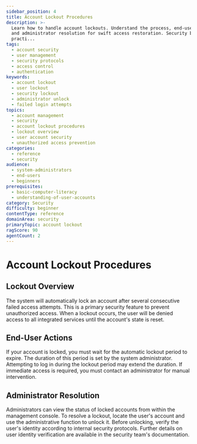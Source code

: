 ```yaml
---
sidebar_position: 4
title: Account Lockout Procedures
description: >-
  Learn how to handle account lockouts. Understand the process, end-user steps,
  and administrator resolution for swift access restoration. Security best
  practi...
tags:
  - account security
  - user management
  - security protocols
  - access control
  - authentication
keywords:
  - account lockout
  - user lockout
  - security lockout
  - administrator unlock
  - failed login attempts
topics:
  - account management
  - security
  - account lockout procedures
  - lockout overview
  - user account security
  - unauthorized access prevention
categories:
  - reference
  - security
audience:
  - system-administrators
  - end-users
  - beginners
prerequisites:
  - basic-computer-literacy
  - understanding-of-user-accounts
category: Security
difficulty: beginner
contentType: reference
domainArea: security
primaryTopic: account lockout
ragScore: 90
agentCount: 2
---
```


# Account Lockout Procedures

## Lockout Overview

The system will automatically lock an account after several consecutive failed access attempts. This is a primary security feature to prevent unauthorized access. When a lockout occurs, the user will be denied access to all integrated services until the account's state is reset.

## End-User Actions

If your account is locked, you must wait for the automatic lockout period to expire. The duration of this period is set by the system administrator. Attempting to log in during the lockout period may extend the duration. If immediate access is required, you must contact an administrator for manual intervention.

## Administrator Resolution

Administrators can view the status of locked accounts from within the management console. To resolve a lockout, locate the user's account and use the administrative function to unlock it. Before unlocking, verify the user's identity according to internal security protocols. Further details on user identity verification are available in the security team's documentation.
